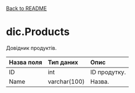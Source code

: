 <a href="README.md">Back to README</a>
# dic.Products
Довідник продуктів.

| Назва поля | Тип даних | Опис |
|:----|:----|:----|
| ID | int | ID продутку. |
|  Name | varchar(100) | Назва. |
